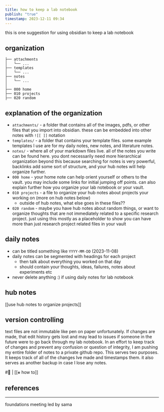 ```yaml
---
title: how to keep a lab notebook
publish: "true"
timestamp: 2023-12-11 09:34
---
```

this is one suggestion for using obsidian to keep a lab notebook
## organization
```
├── attachments     
│	└── ...
├── templates       
│	└── ...
├── notes           
│	└── ...
│
├── 000 home        					   
├── 010 projects    
├── 020 random
```

## explanation of the organization
- `attachments/` - a folder that contains all of the images, pdfs, or other files that you import into obsidian. these can be embedded into other notes with `![[ ]]` notation
- `templates/` - a folder that contains your template files. some example templates I use are for my daily notes, new notes, and literature notes.
- `notes/` - where all of your markdown files live. all of the notes you write can be found here. you dont necessarily need more hierarchical organization beyond this because searching for notes is very powerful, backlinks add some sort of structure, and your hub notes will help organize further.
- `000 home` - your home note can help orient yourself or others to the vault. you may include some links for initial jumping off points. can also explain further how you organize your lab notebook or your vault.
- `010 projects` - a file to organize your hub notes about projects your working on (more on hub notes below)
	- outside of hub notes, what else goes in these files??
- `020 random` - maybe you have hub notes about random things, or want to organize thoughts that are not immediately related to a specific research project. just using this mostly as a placeholder to show you can have more than just research project related files in your vault

## daily notes
- can be titled something like `YYYY-MM-DD` (2023-11-08)
- daily notes can be segmented with headings for each project
	- then talk about everything you worked on that day
	- should contain your thoughts, ideas, failures, notes about experiments etc
- never delete anything :) if using daily notes for lab notebook
## hub notes
[[use hub notes to organize projects]]

## version controlling
text files are not immutable like pen on paper unfortunately. If changes are made, that edit history gets lost and may lead to issues if someone in the future were to go back through my lab notebook. In an effort to keep track of changes and prevent any confusion or question of integrity, I am pushing my entire folder of notes to a private github repo. This serves two purposes. It keeps track of all of the changes Ive made and timestamps them. it also serves as another backup in case I lose any notes. 

#🐛 | [[⨳ how to]]
## references
---
foundations meeting led by sama
